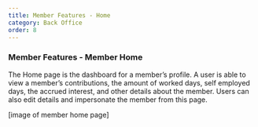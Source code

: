 ```yaml
---
title: Member Features - Home
category: Back Office
order: 8
---
```


### Member Features - Member Home

The Home page is the dashboard for a member’s profile. A user is able to view a member’s contributions, the amount of worked days, self employed days, the accrued interest, and other details about the member. Users can also edit details and impersonate the member from this page.

[image of member home page]
